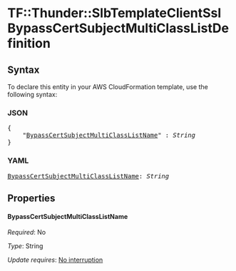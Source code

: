 # TF::Thunder::SlbTemplateClientSsl BypassCertSubjectMultiClassListDefinition

## Syntax

To declare this entity in your AWS CloudFormation template, use the following syntax:

### JSON

<pre>
{
    "<a href="#bypasscertsubjectmulticlasslistname" title="BypassCertSubjectMultiClassListName">BypassCertSubjectMultiClassListName</a>" : <i>String</i>
}
</pre>

### YAML

<pre>
<a href="#bypasscertsubjectmulticlasslistname" title="BypassCertSubjectMultiClassListName">BypassCertSubjectMultiClassListName</a>: <i>String</i>
</pre>

## Properties

#### BypassCertSubjectMultiClassListName

_Required_: No

_Type_: String

_Update requires_: [No interruption](https://docs.aws.amazon.com/AWSCloudFormation/latest/UserGuide/using-cfn-updating-stacks-update-behaviors.html#update-no-interrupt)

